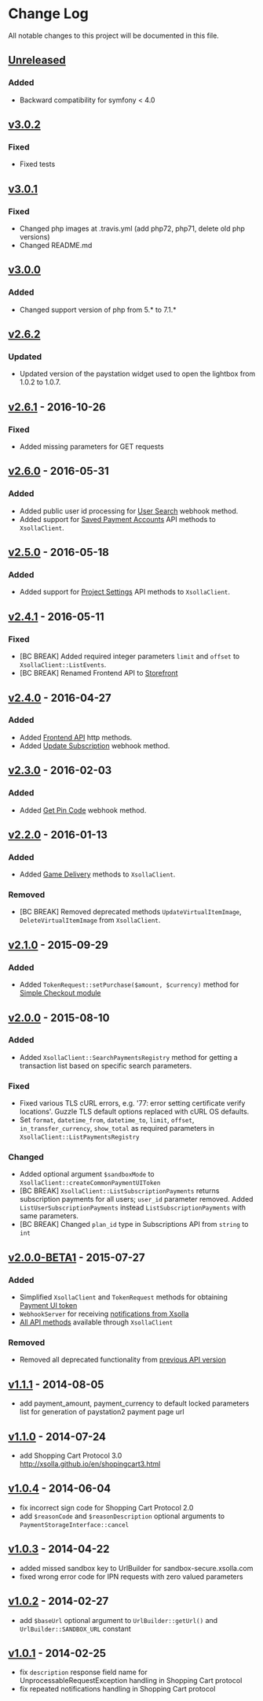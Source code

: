 # Change Log
All notable changes to this project will be documented in this file.

## [Unreleased](https://github.com/xsolla/xsolla-sdk-php/compare/v3.0.2...master)
### Added
* Backward compatibility for symfony < 4.0

## [v3.0.2](https://github.com/xsolla/xsolla-sdk-php/compare/v3.0.1...v3.0.2)
### Fixed
* Fixed tests

## [v3.0.1](https://github.com/xsolla/xsolla-sdk-php/compare/v3.0.0...v3.0.1)
### Fixed
* Changed php images at .travis.yml (add php72, php71, delete old php versions)
* Changed README.md

## [v3.0.0](https://github.com/xsolla/xsolla-sdk-php/compare/v2.6.2...v3.0.0)
### Added
* Changed support version of php from 5.* to 7.1.*

## [v2.6.2](https://github.com/xsolla/xsolla-sdk-php/compare/v2.6.1...v2.6.2)
### Updated
* Updated version of the paystation widget used to open the lightbox from 1.0.2 to 1.0.7.

## [v2.6.1](https://github.com/xsolla/xsolla-sdk-php/compare/v2.6.0...v2.6.1) - 2016-10-26
### Fixed
* Added missing parameters for GET requests

## [v2.6.0](https://github.com/xsolla/xsolla-sdk-php/compare/v2.5.0...v2.6.0) - 2016-05-31
### Added
* Added public user id processing for [User Search](http://developers.xsolla.com/api.html#user-search) webhook method.
* Added support for [Saved Payment Accounts](http://developers.xsolla.com/api.html#direct-payments) API methods to `XsollaClient`.

## [v2.5.0](https://github.com/xsolla/xsolla-sdk-php/compare/v2.4.1...v2.5.0) - 2016-05-18
### Added
* Added support for [Project Settings](http://developers.xsolla.com/api.html#project-settings) API methods to `XsollaClient`.

## [v2.4.1](https://github.com/xsolla/xsolla-sdk-php/compare/v2.4.0...v2.4.1) - 2016-05-11
### Fixed
* [BC BREAK] Added required integer parameters `limit` and `offset` to `XsollaClient::ListEvents`.
* [BC BREAK] Renamed Frontend API to [Storefront](http://developers.xsolla.com/api.html#storefront)

## [v2.4.0](https://github.com/xsolla/xsolla-sdk-php/compare/v2.3.0...v2.4.0) - 2016-04-27
### Added
* Added [Frontend API](http://developers.xsolla.com/api.html#paystation) http methods.
* Added [Update Subscription](http://developers.xsolla.com/api.html#renew-subscription) webhook method.

## [v2.3.0](https://github.com/xsolla/xsolla-sdk-php/compare/v2.2.0...v2.3.0) - 2016-02-03
### Added
* Added [Get Pin Code](http://developers.xsolla.com/api.html#get-pin-code) webhook method.

## [v2.2.0](https://github.com/xsolla/xsolla-sdk-php/compare/v2.1.0...v2.2.0) - 2016-01-13
### Added
* Added [Game Delivery](http://developers.xsolla.com/api.html#game-delivery) methods to `XsollaClient`.

### Removed
* [BC BREAK] Removed deprecated methods `UpdateVirtualItemImage`, `DeleteVirtualItemImage` from `XsollaClient`.

## [v2.1.0](https://github.com/xsolla/xsolla-sdk-php/compare/v2.0.0...v2.1.0) - 2015-09-29
### Added
* Added `TokenRequest::setPurchase($amount, $currency)` method for [Simple Checkout module](http://developers.xsolla.com/#simple-checkout)

## [v2.0.0](https://github.com/xsolla/xsolla-sdk-php/compare/v2.0.0-BETA1...v2.0.0) - 2015-08-10
### Added
* Added `XsollaClient::SearchPaymentsRegistry` method for getting a transaction list based on specific search parameters.

### Fixed
* Fixed various TLS cURL errors, e.g. '77: error setting certificate verify locations'. Guzzle TLS default options replaced with cURL OS defaults.
* Set `format`, `datetime_from`, `datetime_to`, `limit`, `offset`, `in_transfer_currency`, `show_total` as required parameters in `XsollaClient::ListPaymentsRegistry`

### Changed
* Added optional argument `$sandboxMode` to `XsollaClient::createCommonPaymentUIToken`
* [BC BREAK] `XsollaClient::ListSubscriptionPayments` returns subscription payments for all users; `user_id` parameter removed. Added `ListUserSubscriptionPayments` instead `ListSubscriptionPayments` with same parameters.
* [BC BREAK] Changed `plan_id` type in Subscriptions API from `string` to `int`

## [v2.0.0-BETA1](https://github.com/xsolla/xsolla-sdk-php/compare/v1.1.1...v2.0.0-BETA1) - 2015-07-27
### Added
* Simplified `XsollaClient` and `TokenRequest` methods for obtaining [Payment UI token](http://developers.xsolla.com/api.html#payment-ui)
* `WebhookServer` for receiving [notifications from Xsolla](http://developers.xsolla.com/api.html#notifications) 
* [All API methods](http://developers.xsolla.com/api.html) available through `XsollaClient`

### Removed
* Removed all deprecated functionality from [previous API version](http://xsolla.github.io/en/)

## [v1.1.1](https://github.com/xsolla/xsolla-sdk-php/compare/v1.1.0...v1.1.1) - 2014-08-05
* add payment_amount, payment_currency to default locked parameters list for generation of paystation2 payment page url

## [v1.1.0](https://github.com/xsolla/xsolla-sdk-php/compare/v1.0.4...v1.1.0) - 2014-07-24
* add Shopping Cart Protocol 3.0 http://xsolla.github.io/en/shopingcart3.html

## [v1.0.4](https://github.com/xsolla/xsolla-sdk-php/compare/v1.0.3...v1.0.4) - 2014-06-04
* fix incorrect sign code for Shopping Cart Protocol 2.0
* add `$reasonCode` and `$reasonDescription` optional arguments to `PaymentStorageInterface::cancel`

## [v1.0.3](https://github.com/xsolla/xsolla-sdk-php/compare/v1.0.2...v1.0.3) - 2014-04-22
* added missed sandbox key to UrlBuilder for sandbox-secure.xsolla.com
* fixed wrong error code for IPN requests with zero valued parameters

## [v1.0.2](https://github.com/xsolla/xsolla-sdk-php/compare/v1.0.1...v1.0.2) - 2014-02-27
* add `$baseUrl` optional argument to `UrlBuilder::getUrl()` and `UrlBuilder::SANDBOX_URL` constant

## [v1.0.1](https://github.com/xsolla/xsolla-sdk-php/compare/v1.0.0...v1.0.1) - 2014-02-25
* fix `description` response field name for UnprocessableRequestException handling in Shopping Cart protocol
* fix repeated notifications handling in Shopping Cart protocol
